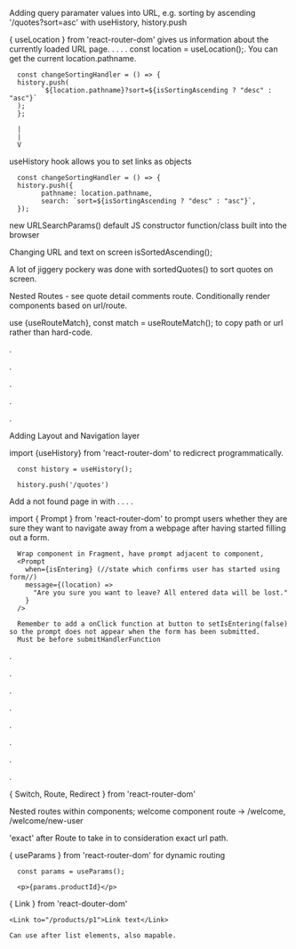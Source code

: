 Adding query paramater values into URL, e.g. sorting by ascending '/quotes?sort=asc' with useHistory, history.push

{ useLocation } from 'react-router-dom' gives us information about the currently loaded URL page.
. . . . const location = useLocation();. You can get the current location.pathname.

      const changeSortingHandler = () => {
      history.push(
            `${location.pathname}?sort=${isSortingAscending ? "desc" : "asc"}`
      );
      };

      |
      |
      V

useHistory hook allows you to set links as objects

      const changeSortingHandler = () => {
      history.push({
            pathname: location.pathname,
            search: `sort=${isSortingAscending ? "desc" : "asc"}`,
      });

new URLSearchParams() default JS constructor function/class built into the browser

Changing URL and text on screen isSortedAscending();

A lot of jiggery pockery was done with sortedQuotes() to sort quotes on screen.

Nested Routes - see quote detail comments route. Conditionally render components based on url/route. <Route path={.../quoteId}>

use {useRouteMatch}, const match = useRouteMatch(); to copy path or url rather than hard-code.

.

.

.

.

.

Adding Layout and Navigation layer

import {useHistory} from 'react-router-dom' to redicrect programmatically.

      const history = useHistory();

      history.push('/quotes')

Add a not found page in <Route/> with
. <Route path="*">
. . <NotFound />
. </Route>

import { Prompt } from 'react-router-dom' to prompt users whether they are sure they want to navigate away
from a webpage after having started filling out a form.

      Wrap component in Fragment, have prompt adjacent to component,
      <Prompt
        when={isEntering} (//state which confirms user has started using form//)
        message={(location) =>
          "Are you sure you want to leave? All entered data will be lost."
        }
      />

      Remember to add a onClick function at button to setIsEntering(false) so the prompt does not appear when the form has been submitted.
      Must be before submitHandlerFunction

.

.

.

.

.

.

.

.

{ Switch, Route, Redirect } from 'react-router-dom'

Nested routes within components; welcome component route -> /welcome, /welcome/new-user

'exact' after Route to take in to consideration exact url path.

{ useParams } from 'react-router-dom' for dynamic routing

      const params = useParams();

      <p>{params.productId}</p>

{ Link } from 'react-douter-dom'

    <Link to="/products/p1">Link text</Link>

    Can use after list elements, also mapable.

